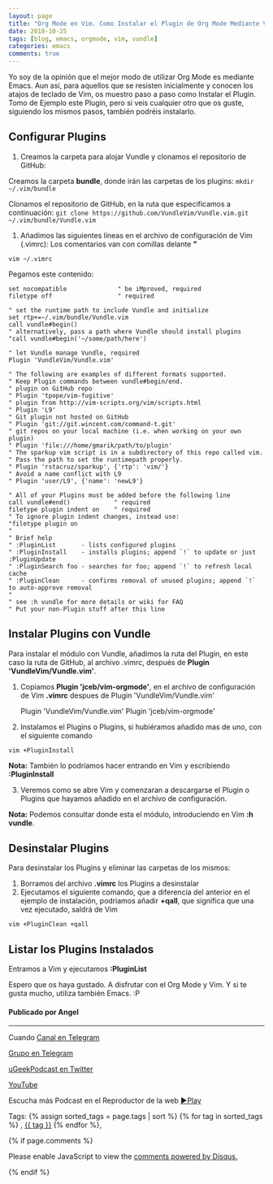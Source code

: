 ```yaml
---
layout: page
title: "Org Mode en Vim. Como Instalar el Plugin de Org Mode Mediante Vundle en Vim"
date: 2018-10-25
tags: [blog, emacs, orgmode, vim, vundle]
categories: emacs
comments: true
---
```

Yo soy de la opinión que el mejor modo de utilizar Org Mode es mediante Emacs. Aun así, para aquellos que se resisten inicialmente y conocen los atajos de teclado de Vim, os muestro paso a paso como Instalar el Plugin.   
Tomo de Ejemplo este Plugin, pero si veis cualquier otro que os guste, siguiendo los mismos pasos, también podréis instalarlo.


## Configurar Plugins

1.  Creamos la carpeta para alojar Vundle y clonamos el repositorio de GitHub:

Creamos la carpeta **bundle**, donde irán las carpetas de los plugins:
`mkdir ~/.vim/bundle`

Clonamos el repositorio de GitHub, en la ruta que especificamos a continuación:
`git clone https://github.com/VundleVim/Vundle.vim.git ~/.vim/bundle/Vundle.vim`

1.  Añadimos las siguientes líneas en el archivo de configuración de Vim (.vimrc):
    Los comentarios van con comillas delante **"**

`vim ~/.vimrc`

Pegamos este contenido: 

    set nocompatible              " be iMproved, required
    filetype off                  " required
    
    " set the runtime path to include Vundle and initialize
    set rtp+=~/.vim/bundle/Vundle.vim
    call vundle#begin()
    " alternatively, pass a path where Vundle should install plugins
    "call vundle#begin('~/some/path/here')
    
    " let Vundle manage Vundle, required
    Plugin 'VundleVim/Vundle.vim'
    
    " The following are examples of different formats supported.
    " Keep Plugin commands between vundle#begin/end.
    " plugin on GitHub repo
    " Plugin 'tpope/vim-fugitive'
    " plugin from http://vim-scripts.org/vim/scripts.html
    " Plugin 'L9'
    " Git plugin not hosted on GitHub
    " Plugin 'git://git.wincent.com/command-t.git'
    " git repos on your local machine (i.e. when working on your own plugin)
    " Plugin 'file:///home/gmarik/path/to/plugin'
    " The sparkup vim script is in a subdirectory of this repo called vim.
    " Pass the path to set the runtimepath properly.
    " Plugin 'rstacruz/sparkup', {'rtp': 'vim/'}
    " Avoid a name conflict with L9
    " Plugin 'user/L9', {'name': 'newL9'}
    
    " All of your Plugins must be added before the following line
    call vundle#end()            " required
    filetype plugin indent on    " required
    " To ignore plugin indent changes, instead use:
    "filetype plugin on
    "
    " Brief help
    " :PluginList       - lists configured plugins
    " :PluginInstall    - installs plugins; append `!` to update or just :PluginUpdate
    " :PluginSearch foo - searches for foo; append `!` to refresh local cache
    " :PluginClean      - confirms removal of unused plugins; append `!` to auto-approve removal
    "
    " see :h vundle for more details or wiki for FAQ
    " Put your non-Plugin stuff after this line



## Instalar Plugins con Vundle

Para instalar el módulo con Vundle, añadimos la ruta del Plugin, en este caso la ruta de GitHub, al archivo .vimrc, después de **Plugin 'VundleVim/Vundle.vim'**.

1.  Copiamos **Plugin 'jceb/vim-orgmode'**, en el archivo de configuración de Vim **.vimrc** despues de Plugin 'VundleVim/Vundle.vim'

    Plugin 'VundleVim/Vundle.vim'
    Plugin 'jceb/vim-orgmode'

2.  Instalamos el Plugins o Plugins, si hubiéramos añadido mas de uno, con el siguiente comando

`vim +PluginInstall`

**Nota:** También lo podríamos hacer entrando en Vim y escribiendo **:PluginInstall**

3.  Veremos como se abre Vim y comenzaran a descargarse el Plugin o Plugins que hayamos añadido en el archivo de configuración.

**Nota:** Podemos consultar donde esta el módulo, introduciendo en Vim **:h vundle**.


## Desinstalar Plugins

Para desinstalar los Plugins y eliminar las carpetas de los mismos:

1.  Borramos del archivo **.vimrc** los Plugins a desinstalar
2.  Ejecutamos el siguiente comando, que a diferencia del anterior en el ejemplo de instalación, podriamos añadir **+qall**, que significa que una vez ejecutado, saldrá de Vim 

`vim +PluginClean +qall`



## Listar los Plugins Instalados

Entramos a Vim y ejecutamos **:PluginList**


Espero que os haya gustado. A disfrutar con el Org Mode y Vim. Y si te gusta mucho, utiliza también Emacs. :P


#### Publicado por Angel 
<!-- -------------------------------------Aquí abajo los comentarios -------------------------------------------  -->
---
Cuando 
[Canal en Telegram](https://t.me/uGeek)  

[Grupo en Telegram](https://t.me/uGeekPodcast)  

[uGeekPodcast en Twitter](https://twitter.com/ugeekpodcast)  

[YouTube](https://www.youtube.com/channel/UCVmGqdwOeswJ55IFmsYNlww)  

Escucha más Podcast en el Reproductor de la web [►Play](https://ugeek.github.io/podcasts/)  

Tags: {% assign sorted_tags = page.tags | sort %} {% for tag in sorted_tags %} , <span class="tag"><a href="/tag#{{ tag }}">{{ tag }}</a></span> {% endfor %},


{% if page.comments %}
<div id="disqus_thread"></div>
<script>

/**
*  RECOMMENDED CONFIGURATION VARIABLES: EDIT AND UNCOMMENT THE SECTION BELOW TO INSERT DYNAMIC VALUES FROM YOUR PLATFORM OR CMS.
*  LEARN WHY DEFINING THESE VARIABLES IS IMPORTANT: https://disqus.com/admin/universalcode/#configuration-variables*/
/*
var disqus_config = function () {
this.page.url = PAGE_URL;  // Replace PAGE_URL with your page's canonical URL variable
this.page.identifier = PAGE_IDENTIFIER; // Replace PAGE_IDENTIFIER with your page's unique identifier variable
};
*/
(function() { // DON'T EDIT BELOW THIS LINE
var d = document, s = d.createElement('script');
s.src = 'https://https-angelbcn-github-io-ugeek.disqus.com/embed.js';
s.setAttribute('data-timestamp', +new Date());
(d.head || d.body).appendChild(s);
})();
</script>
<noscript>Please enable JavaScript to view the <a href="https://disqus.com/?ref_noscript">comments powered by Disqus.</a></noscript>

{% endif %}

<script id="dsq-count-scr" src="//https-angelbcn-github-io-ugeek.disqus.com/count.js" async></script>

